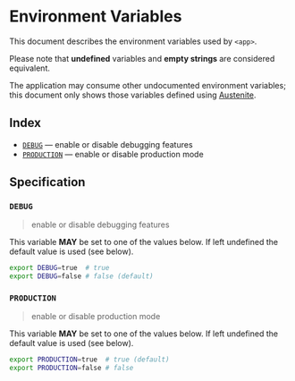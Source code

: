 # Environment Variables

This document describes the environment variables used by `<app>`.

Please note that **undefined** variables and **empty strings** are considered
equivalent.

The application may consume other undocumented environment variables; this
document only shows those variables defined using [Austenite].

[austenite]: https://github.com/eloquent/austenite

## Index

-   [`DEBUG`](#DEBUG) — enable or disable debugging features
-   [`PRODUCTION`](#PRODUCTION) — enable or disable production mode

## Specification

### `DEBUG`

> enable or disable debugging features

This variable **MAY** be set to one of the values below.
If left undefined the default value is used (see below).

```sh
export DEBUG=true  # true
export DEBUG=false # false (default)
```

### `PRODUCTION`

> enable or disable production mode

This variable **MAY** be set to one of the values below.
If left undefined the default value is used (see below).

```sh
export PRODUCTION=true  # true (default)
export PRODUCTION=false # false
```
